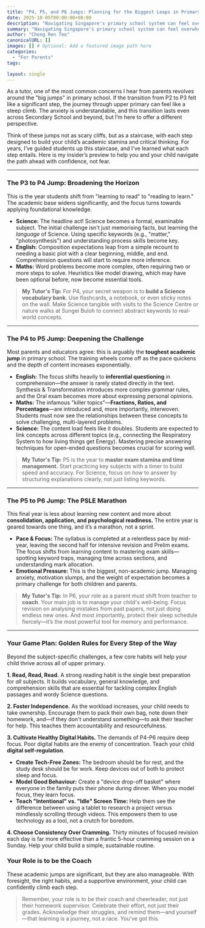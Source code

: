 ```yaml
---
title: "P4, P5, and P6 Jumps: Planning for the Biggest Leaps in Primary School"
date: 2025-10-05T00:00:00+08:00
description: "Navigating Singapore's primary school system can feel overwhelming. This post offers practical, no-nonsense advice to help your child thrive."
summary: "Navigating Singapore's primary school system can feel overwhelming. This post offers parents practical, no-nonsense advice to help your child thrive."
author: "Cheng Ren Teo"
canonicalURL: []
images: [] # Optional: Add a featured image path here
categories:
  - "For Parents"
tags:

layout: single
---
```


As a tutor, one of the most common concerns I hear from parents revolves around the "big jumps" in primary school. If the transition from P2 to P3 felt like a significant step, the journey through upper primary can feel like a steep climb. The anxiety is understandable, and this transition lasts even across Secondary School and beyond, but I’m here to offer a different perspective.

Think of these jumps not as scary cliffs, but as a staircase, with each step designed to build your child’s academic stamina and critical thinking. For years, I’ve guided students up this staircase, and I've learned what each step entails. Here is my insider’s preview to help you and your child navigate the path ahead with confidence, not fear.

---

### **The P3 to P4 Jump: Broadening the Horizon**

This is the year students shift from "learning to read" to "reading to learn." The academic base widens significantly, and the focus turns towards applying foundational knowledge.

* **Science:** The headline act! Science becomes a formal, examinable subject. The initial challenge isn't just memorising facts, but learning the *language* of Science. Using specific keywords (e.g., "matter," "photosynthesis") and understanding process skills become key.
* **English:** Composition expectations leap from a simple recount to needing a basic plot with a clear beginning, middle, and end. Comprehension questions will start to require more inference.
* **Maths:** Word problems become more complex, often requiring two or more steps to solve. Heuristics like model drawing, which may have been optional before, now become essential tools.

> **My Tutor's Tip:** For P4, your secret weapon is to **build a Science vocabulary bank**. Use flashcards, a notebook, or even sticky notes on the wall. Make Science tangible with visits to the Science Centre or nature walks at Sungei Buloh to connect abstract keywords to real-world concepts.

---

### **The P4 to P5 Jump: Deepening the Challenge**

Most parents and educators agree: this is arguably the **toughest academic jump** in primary school. The training wheels come off as the pace quickens and the depth of content increases exponentially.

* **English:** The focus shifts heavily to **inferential questioning** in comprehension—the answer is rarely stated directly in the text. Synthesis & Transformation introduces more complex grammar rules, and the Oral exam becomes more about expressing personal opinions.
* **Maths:** The infamous "killer topics"—**Fractions, Ratios, and Percentages**—are introduced and, more importantly, interwoven. Students must now see the relationships between these concepts to solve challenging, multi-layered problems.
* **Science:** The content load feels like it doubles. Students are expected to link concepts across different topics (e.g., connecting the Respiratory System to how living things get Energy). Mastering precise answering techniques for open-ended questions becomes crucial for scoring well.

> **My Tutor's Tip:** P5 is the year to **master exam stamina and time management.** Start practicing key subjects with a timer to build speed and accuracy. For Science, focus on *how* to answer by structuring explanations clearly, not just listing keywords.

---

### **The P5 to P6 Jump: The PSLE Marathon**

This final year is less about learning new content and more about **consolidation, application, and psychological readiness.** The entire year is geared towards one thing, and it’s a marathon, not a sprint.

* **Pace & Focus:** The syllabus is completed at a relentless pace by mid-year, leaving the second half for intensive revision and Prelim exams. The focus shifts from learning content to mastering exam skills—spotting keyword traps, managing time across sections, and understanding mark allocation.
* **Emotional Pressure:** This is the biggest, non-academic jump. Managing anxiety, motivation slumps, and the weight of expectation becomes a primary challenge for both children and parents.

> **My Tutor's Tip:** In P6, your role as a parent must shift from teacher to **coach**. Your main job is to manage your child's well-being. Focus revision on analysing mistakes from past papers, not just doing endless new ones. And most importantly, protect their sleep schedule fiercely—it’s the most powerful tool for memory and performance.

---

### **Your Game Plan: Golden Rules for Every Step of the Way**

Beyond the subject-specific challenges, a few core habits will help your child thrive across all of upper primary.

**1. Read, Read, Read.**
A strong reading habit is the single best preparation for *all* subjects. It builds vocabulary, general knowledge, and comprehension skills that are essential for tackling complex English passages and wordy Science questions.

**2. Foster Independence.**
As the workload increases, your child needs to take ownership. Encourage them to pack their own bag, note down their homework, and—if they don't understand something—to ask their teacher for help. This teaches them accountability and resourcefulness.

**3. Cultivate Healthy Digital Habits.**
The demands of P4-P6 require deep focus. Poor digital habits are the enemy of concentration. Teach your child **digital self-regulation**.
* **Create Tech-Free Zones:** The bedroom should be for rest, and the study desk should be for work. Keep devices out of both to protect sleep and focus.
* **Model Good Behaviour:** Create a "device drop-off basket" where everyone in the family puts their phone during dinner. When you model focus, they learn focus.
* **Teach "Intentional" vs. "Idle" Screen Time:** Help them see the difference between using a tablet to research a project versus mindlessly scrolling through videos. This empowers them to use technology as a tool, not a crutch for boredom.

**4. Choose Consistency Over Cramming.**
Thirty minutes of focused revision each day is far more effective than a frantic 5-hour cramming session on a Sunday. Help your child build a simple, sustainable routine.

### **Your Role is to be the Coach**

These academic jumps are significant, but they are also manageable. With foresight, the right habits, and a supportive environment, your child can confidently climb each step.

> Remember, your role is to be their coach and cheerleader, not just their homework supervisor. Celebrate their effort, not just their grades. Acknowledge their struggles, and remind them—and yourself—that learning is a journey, not a race. You've got this.

